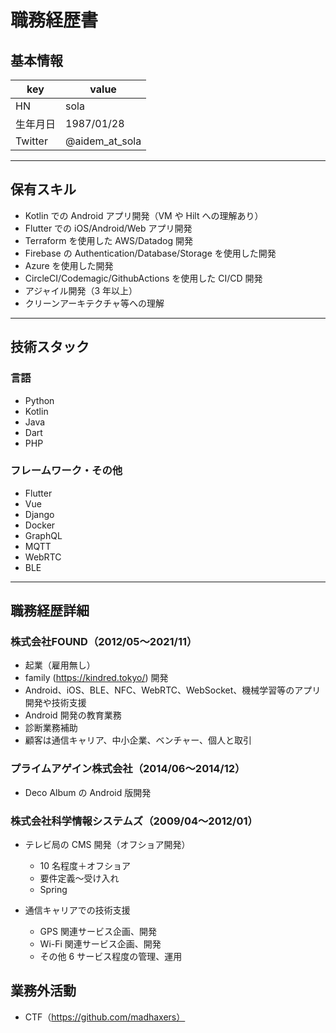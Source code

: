 # 職務経歴書

## 基本情報

|key|value|
|---|---|
|HN|sola|
|生年月日|1987/01/28|
|Twitter|@aidem_at_sola|

---

## 保有スキル

- Kotlin での Android アプリ開発（VM や Hilt への理解あり）
- Flutter での iOS/Android/Web アプリ開発
- Terraform を使用した AWS/Datadog 開発
- Firebase の Authentication/Database/Storage を使用した開発
- Azure を使用した開発
- CircleCI/Codemagic/GithubActions を使用した CI/CD 開発
- アジャイル開発（3 年以上）
- クリーンアーキテクチャ等への理解


---

## 技術スタック

### 言語

- Python
- Kotlin
- Java
- Dart
- PHP

### フレームワーク・その他

- Flutter
- Vue
- Django
- Docker
- GraphQL
- MQTT
- WebRTC
- BLE

---

## 職務経歴詳細

### 株式会社FOUND（2012/05〜2021/11）

- 起業（雇用無し）
- family (https://kindred.tokyo/) 開発
- Android、iOS、BLE、NFC、WebRTC、WebSocket、機械学習等のアプリ開発や技術支援
- Android 開発の教育業務
- 診断業務補助
- 顧客は通信キャリア、中小企業、ベンチャー、個人と取引

### プライムアゲイン株式会社（2014/06〜2014/12）

- Deco Album の Android 版開発

### 株式会社科学情報システムズ（2009/04〜2012/01）

- テレビ局の CMS 開発（オフショア開発）
    - 10 名程度＋オフショア
    - 要件定義〜受け入れ
    - Spring

- 通信キャリアでの技術支援
    - GPS 関連サービス企画、開発
    - Wi-Fi 関連サービス企画、開発
    - その他 6 サービス程度の管理、運用

## 業務外活動

- CTF（https://github.com/madhaxers）
